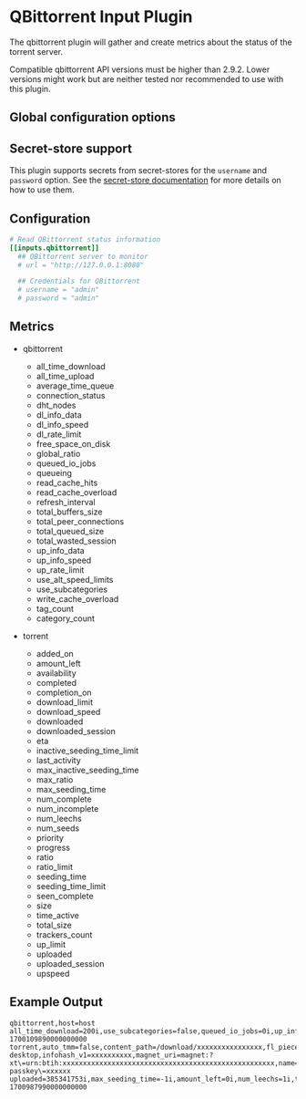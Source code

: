 # QBittorrent Input Plugin

The qbittorrent plugin will gather and create metrics about the status of
the torrent server.

Compatible qbittorrent API versions must be higher than 2.9.2.
Lower versions might work but are neither tested nor recommended to use
with this plugin.

## Global configuration options <!-- @/docs/includes/plugin_config.md -->

## Secret-store support

This plugin supports secrets from secret-stores for the `username` and
`password` option.
See the [secret-store documentation][SECRETSTORE] for more details on how
to use them.

[SECRETSTORE]: ../../../docs/CONFIGURATION.md#secret-store-secrets

## Configuration

```toml @sample.conf
# Read QBittorrent status information
[[inputs.qbittorrent]]
  ## QBittorrent server to monitor
  # url = "http://127.0.0.1:8080"

  ## Credentials for QBittorrent
  # username = "admin"
  # password = "admin"
```

## Metrics

- qbittorrent
  - all_time_download
  - all_time_upload
  - average_time_queue
  - connection_status
  - dht_nodes
  - dl_info_data
  - dl_info_speed
  - dl_rate_limit
  - free_space_on_disk
  - global_ratio
  - queued_io_jobs
  - queueing
  - read_cache_hits
  - read_cache_overload
  - refresh_interval
  - total_buffers_size
  - total_peer_connections
  - total_queued_size
  - total_wasted_session
  - up_info_data
  - up_info_speed
  - up_rate_limit
  - use_alt_speed_limits
  - use_subcategories
  - write_cache_overload
  - tag_count
  - category_count

- torrent
  - added_on
  - amount_left
  - availability
  - completed
  - completion_on
  - download_limit
  - download_speed
  - downloaded
  - downloaded_session
  - eta
  - inactive_seeding_time_limit
  - last_activity
  - max_inactive_seeding_time
  - max_ratio
  - max_seeding_time
  - num_complete
  - num_incomplete
  - num_leechs
  - num_seeds
  - priority
  - progress
  - ratio
  - ratio_limit
  - seeding_time
  - seeding_time_limit
  - seen_complete
  - size
  - time_active
  - total_size
  - trackers_count
  - up_limit
  - uploaded
  - uploaded_session
  - upspeed

## Example Output

```text
qbittorrent,host=host all_time_download=200i,use_subcategories=false,queued_io_jobs=0i,up_info_speed=200i,queueing=true,connection_status="connected",dht_nodes=20i,free_space_on_disk=454373523i,dl_info_speed=100i,read_cache_hits="0",dl_rate_limit=0i,refresh_interval=1500i,global_ratio="0.32",total_queued_size=0i,all_time_upload=2134i,read_cache_overload="0",dl_info_data=343564i,up_info_data=29000i,write_cache_overload="0",use_alt_speed_limits=false,total_buffers_size=2020i,up_rate_limit=0i,total_wasted_session=755410338i,total_peer_connections=32i,average_time_queue=100i,category_count=31i,tag_count=10i,source="http://xxxx/xxx" 1700109890000000000
torrent,auto_tmm=false,content_path=/download/xxxxxxxxxxxxxxxx,fl_piece_prio=false,force_start=false,hash=xxxxxxxxxxx,host=SoberHoa-desktop,infohash_v1=xxxxxxxxxx,magnet_uri=magnet:?xt\=urn:btih:xxxxxxxxxxxxxxxxxxxxxxxxxxxxxxxxxxxxxxxxxxxxxxxxxxxx,name=xxxxx,save_path=/download,seq_download=false,state=stalledUP,super_seeding=false,tags=tag1,tracker=https://xxxxxx.xx/announce.php?passkey\=xxxxxx uploaded=385341753i,max_seeding_time=-1i,amount_left=0i,num_leechs=1i,total_size=3694100172i,seen_complete=1700872684i,max_inactive_seeding_time=-1i,download_speed=0i,up_limit=0i,seeding_time=146659i,inactive_seeding_time_limit=-2i,downloaded_session=3698092707i,seeding_time_limit=-2i,priority=0i,progress=1,num_seeds=0i,ratio_limit=-2i,completed=3694100172i,trackers_count=1i,upspeed=0i,download_limit=0i,last_activity=1700844203i,availability=-1i,eta=8640000i,num_incomplete=204i,added_on=1700839030i,uploaded_session=645354i,time_active=43543,ratio=0.10420013329319708,max_ratio=-1i,num_complete=23i,completion_on=345i,downloaded=43534i,size=4546i,source="http://xxxx/xxx" 1700987990000000000
```
